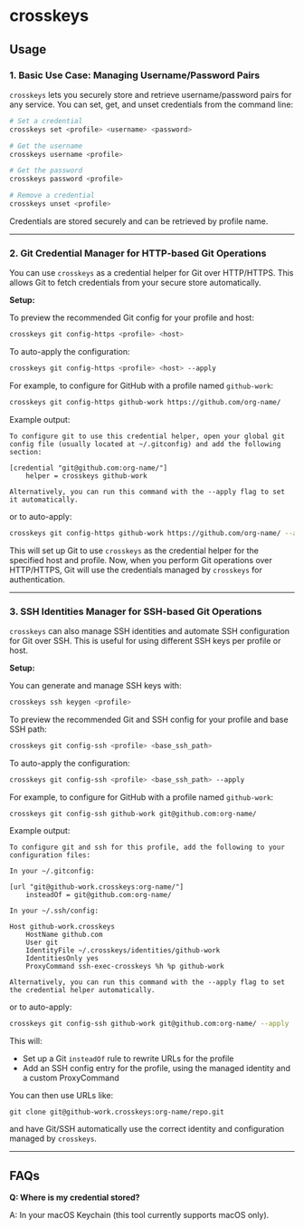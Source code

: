 # crosskeys

## Usage

### 1. Basic Use Case: Managing Username/Password Pairs

`crosskeys` lets you securely store and retrieve username/password pairs for any service. You can set, get, and unset credentials from the command line:

```sh
# Set a credential
crosskeys set <profile> <username> <password>

# Get the username
crosskeys username <profile>

# Get the password
crosskeys password <profile>

# Remove a credential
crosskeys unset <profile>
```

Credentials are stored securely and can be retrieved by profile name.

---

### 2. Git Credential Manager for HTTP-based Git Operations

You can use `crosskeys` as a credential helper for Git over HTTP/HTTPS. This allows Git to fetch credentials from your secure store automatically.

**Setup:**

To preview the recommended Git config for your profile and host:

```sh
crosskeys git config-https <profile> <host>
```

To auto-apply the configuration:

```sh
crosskeys git config-https <profile> <host> --apply
```

For example, to configure for GitHub with a profile named `github-work`:

```sh
crosskeys git config-https github-work https://github.com/org-name/
```

Example output:

```
To configure git to use this credential helper, open your global git config file (usually located at ~/.gitconfig) and add the following section:

[credential "git@github.com:org-name/"]
    helper = crosskeys github-work

Alternatively, you can run this command with the --apply flag to set it automatically.
```

or to auto-apply:

```sh
crosskeys git config-https github-work https://github.com/org-name/ --apply
```

This will set up Git to use `crosskeys` as the credential helper for the specified host and profile. Now, when you perform Git operations over HTTP/HTTPS, Git will use the credentials managed by `crosskeys` for authentication.

---

### 3. SSH Identities Manager for SSH-based Git Operations

`crosskeys` can also manage SSH identities and automate SSH configuration for Git over SSH. This is useful for using different SSH keys per profile or host.

**Setup:**

You can generate and manage SSH keys with:

```sh
crosskeys ssh keygen <profile>
```

To preview the recommended Git and SSH config for your profile and base SSH path:

```sh
crosskeys git config-ssh <profile> <base_ssh_path>
```

To auto-apply the configuration:

```sh
crosskeys git config-ssh <profile> <base_ssh_path> --apply
```

For example, to configure for GitHub with a profile named `github-work`:

```sh
crosskeys git config-ssh github-work git@github.com:org-name/
```

Example output:

```
To configure git and ssh for this profile, add the following to your configuration files:

In your ~/.gitconfig:

[url "git@github-work.crosskeys:org-name/"]
    insteadOf = git@github.com:org-name/

In your ~/.ssh/config:

Host github-work.crosskeys
    HostName github.com
    User git
    IdentityFile ~/.crosskeys/identities/github-work
    IdentitiesOnly yes
    ProxyCommand ssh-exec-crosskeys %h %p github-work

Alternatively, you can run this command with the --apply flag to set the credential helper automatically.
```

or to auto-apply:

```sh
crosskeys git config-ssh github-work git@github.com:org-name/ --apply
```

This will:

- Set up a Git `insteadOf` rule to rewrite URLs for the profile
- Add an SSH config entry for the profile, using the managed identity and a custom ProxyCommand

You can then use URLs like:

```
git clone git@github-work.crosskeys:org-name/repo.git
```

and have Git/SSH automatically use the correct identity and configuration managed by `crosskeys`.

---

## FAQs

**Q: Where is my credential stored?**

A: In your macOS Keychain (this tool currently supports macOS only).
